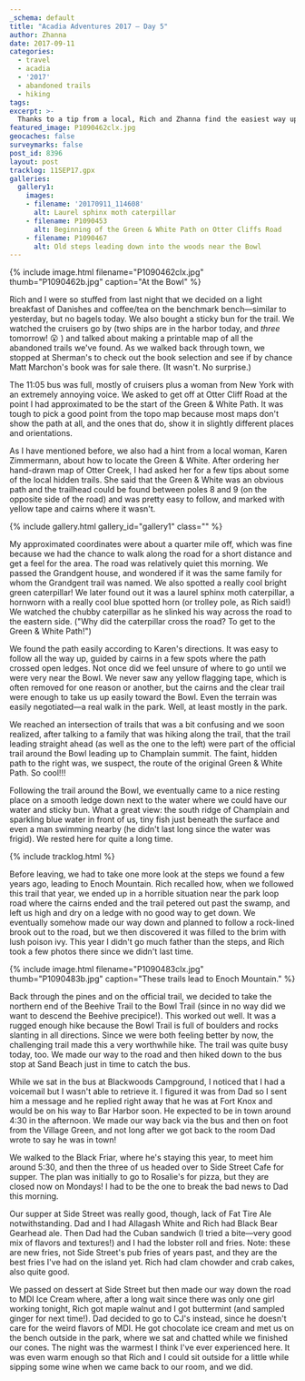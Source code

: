 ```yaml
---
_schema: default
title: "Acadia Adventures 2017 – Day 5"
author: Zhanna
date: 2017-09-11
categories:
  - travel
  - acadia
  - '2017'
  - abandoned trails
  - hiking
tags:
excerpt: >-
  Thanks to a tip from a local, Rich and Zhanna find the easiest way up to the Bowl, just before Dad arrives in town!
featured_image: P1090462clx.jpg
geocaches: false
surveymarks: false
post_id: 8396
layout: post
tracklog: 11SEP17.gpx
galleries:
  gallery1:
    images:
    - filename: '20170911_114608'
      alt: Laurel sphinx moth caterpillar
    - filename: P1090453
      alt: Beginning of the Green & White Path on Otter Cliffs Road
    - filename: P1090467
      alt: Old steps leading down into the woods near the Bowl       
---
```


{% include image.html filename="P1090462clx.jpg" thumb="P1090462b.jpg" caption="At the Bowl" %}

Rich and I were so stuffed from last night that we decided on a light breakfast of Danishes and coffee/tea on the benchmark bench—similar to yesterday, but no bagels today. We also bought a sticky bun for the trail. We watched the cruisers go by (two ships are in the harbor today, and _three_ tomorrow! :open_mouth: ) and talked about making a printable map of all the abandoned trails we've found. As we walked back through town, we stopped at Sherman's to check out the book selection and see if by chance Matt Marchon's book was for sale there. (It wasn't. No surprise.)

The 11:05 bus was full, mostly of cruisers plus a woman from New York with an extremely annoying voice. We asked to get off at Otter Cliff Road at the point I had approximated to be the start of the Green & White Path. It was tough to pick a good point from the topo map because most maps don't show the path at all, and the ones that do, show it in slightly different places and orientations. 

As I have mentioned before, we also had a hint from a local woman, Karen Zimmermann, about how to locate the Green & White. After ordering her hand-drawn map of Otter Creek, I had asked her for a few tips about some of the local hidden trails. She said that the Green & White was an obvious path and the trailhead could be found between poles 8 and 9 (on the opposite side of the road) and was pretty easy to follow, and marked with yellow tape and cairns where it wasn't. 

{% include gallery.html gallery_id="gallery1" class="" %}

My approximated coordinates were about a quarter mile off, which was fine because we had the chance to walk along the road for a short distance and get a feel for the area. The road was relatively quiet this morning. We passed the Grandgent house, and wondered if it was the same family for whom the Grandgent trail was named. We also spotted a really cool bright green caterpillar! We later found out it was a laurel sphinx moth caterpillar, a hornworn with a really cool blue spotted horn (or trolley pole, as Rich said!) We watched the chubby caterpillar as he slinked his way across the road to the eastern side. ("Why did the caterpillar cross the road? To get to the Green & White Path!")

We found the path easily according to Karen's directions. It was easy to follow all the way up, guided by cairns in a few spots where the path crossed open ledges. Not once did we feel unsure of where to go until we were very near the Bowl. We never saw any yellow flagging tape, which is often removed for one reason or another, but the cairns and the clear trail were enough to take us up easily toward the Bowl. Even the terrain was easily negotiated—a real walk in the park. Well, at least mostly in the park.

We reached an intersection of trails that was a bit confusing and we soon realized, after talking to a family that was hiking along the trail, that the trail leading straight ahead (as well as the one to the left) were part of the official trail around the Bowl leading up to Champlain summit. The faint, hidden path to the right was, we suspect, the route of the original Green & White Path. So cool!!!

Following the trail around the Bowl, we eventually came to a nice resting place on a smooth ledge down next to the water where we could have our water and sticky bun. What a great view: the south ridge of Champlain and sparkling blue water in front of us, tiny fish just beneath the surface and even a man swimming nearby (he didn't last long since the water was frigid). We rested here for quite a long time. 

{% include tracklog.html %}

Before leaving, we had to take one more look at the steps we found a few years ago, leading to Enoch Mountain. Rich recalled how, when we followed this trail that year, we ended up in a horrible situation near the park loop road where the cairns ended and the trail petered out past the swamp, and left us high and dry on a ledge with no good way to get down. We eventually somehow made our way down and planned to follow a rock-lined brook out to the road, but we then discovered it was filled to the brim with lush poison ivy. This year I didn't go much father than the steps, and Rich took a few photos there since we didn't last time. 

{% include image.html filename="P1090483clx.jpg" thumb="P1090483b.jpg" caption="These trails lead to Enoch Mountain." %}

Back through the pines and on the official trail, we decided to take the northern end of the Beehive Trail to the Bowl Trail (since in no way did we want to descend the Beehive precipice!). This worked out well. It was a rugged enough hike because the Bowl Trail is full of boulders and rocks slanting in all directions. Since we were both feeling better by now, the challenging trail made this a very worthwhile hike. The trail was quite busy today, too. We made our way to the road and then hiked down to the bus stop at Sand Beach just in time to catch the bus. 

While we sat in the bus at Blackwoods Campground, I noticed that I had a voicemail but I wasn't able to retrieve it.  I figured it was from Dad so I sent him a message and he replied right away that he was at Fort Knox and would be on his way to Bar Harbor soon. He expected to be in town around 4:30 in the afternoon. We made our way back via the bus and then on foot from the Village Green, and not long after we got back to the room Dad wrote to say he was in town!

We walked to the Black Friar, where he's staying this year, to meet him around 5:30, and then the three of us headed over to Side Street Cafe for supper. The plan was initially to go to Rosalie's for pizza, but they are closed now on Mondays! I had to be the one to break the bad news to Dad this morning. 

Our supper at Side Street was really good, though, lack of Fat Tire Ale notwithstanding. Dad and I had Allagash White and Rich had Black Bear Gearhead ale. Then Dad had the Cuban sandwich (I tried a bite—very good mix of flavors and textures!) and I had the lobster roll and fries. Note: these are new fries, not Side Street's pub fries of years past, and they are the best fries I've had on the island yet. Rich had clam chowder and crab cakes, also quite good. 

We passed on dessert at Side Street but then made our way down the road to MDI Ice Cream where, after a long wait since there was only one girl working tonight, Rich got maple walnut and I got buttermint (and sampled ginger for next time!). Dad decided to go to CJ's instead, since he doesn't care for the weird flavors of MDI. He got chocolate ice cream and met us on the bench outside in the park, where we sat and chatted while we finished our cones. The night was the warmest I think I've ever experienced here. It was even warm enough so that Rich and I could sit outside for a little while sipping some wine when we came back to our room, and we did.
